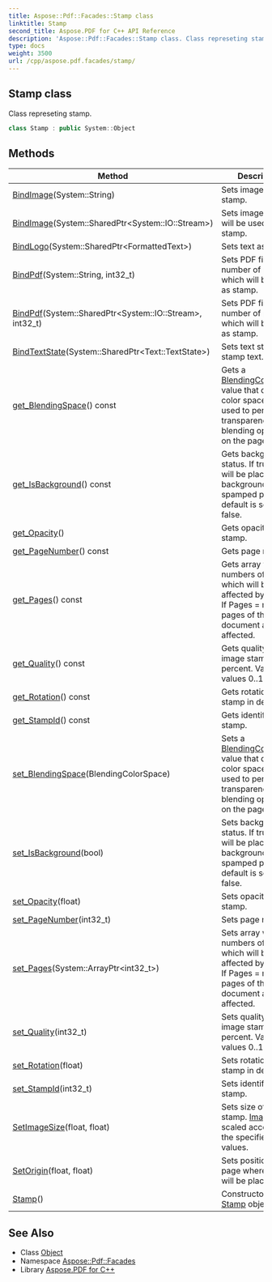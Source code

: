 ```yaml
---
title: Aspose::Pdf::Facades::Stamp class
linktitle: Stamp
second_title: Aspose.PDF for C++ API Reference
description: 'Aspose::Pdf::Facades::Stamp class. Class represeting stamp in C++.'
type: docs
weight: 3500
url: /cpp/aspose.pdf.facades/stamp/
---
```

## Stamp class


Class represeting stamp.

```cpp
class Stamp : public System::Object
```

## Methods

| Method | Description |
| --- | --- |
| [BindImage](./bindimage/)(System::String) | Sets image as a stamp. |
| [BindImage](./bindimage/)(System::SharedPtr\<System::IO::Stream\>) | Sets image which will be used as stamp. |
| [BindLogo](./bindlogo/)(System::SharedPtr\<FormattedText\>) | Sets text as stamp. |
| [BindPdf](./bindpdf/)(System::String, int32_t) | Sets PDF file and number of page which will be used as stamp. |
| [BindPdf](./bindpdf/)(System::SharedPtr\<System::IO::Stream\>, int32_t) | Sets PDF file and number of page which will be used as stamp. |
| [BindTextState](./bindtextstate/)(System::SharedPtr\<Text::TextState\>) | Sets text state of stamp text. |
| [get_BlendingSpace](./get_blendingspace/)() const | Gets a [BlendingColorSpace](../blendingcolorspace/) value that defines a color space that is used to perform transparency and blending operations on the page. |
| [get_IsBackground](./get_isbackground/)() const | Gets background status. If true stamp will be placed as background of the spamped page. By default is set to false. |
| [get_Opacity](./get_opacity/)() | Gets opacity of the stamp. |
| [get_PageNumber](./get_pagenumber/)() const | Gets page number. |
| [get_Pages](./get_pages/)() const | Gets array with numbers of pages which will be affected by stamp. If Pages = null all pages of the document are affected. |
| [get_Quality](./get_quality/)() const | Gets quality of image stamp in percent. Valiued values 0..100%. |
| [get_Rotation](./get_rotation/)() const | Gets rotation of the stamp in degrees. |
| [get_StampId](./get_stampid/)() const | Gets identifier of stamp. |
| [set_BlendingSpace](./set_blendingspace/)(BlendingColorSpace) | Sets a [BlendingColorSpace](../blendingcolorspace/) value that defines a color space that is used to perform transparency and blending operations on the page. |
| [set_IsBackground](./set_isbackground/)(bool) | Sets background status. If true stamp will be placed as background of the spamped page. By default is set to false. |
| [set_Opacity](./set_opacity/)(float) | Sets opacity of the stamp. |
| [set_PageNumber](./set_pagenumber/)(int32_t) | Sets page number. |
| [set_Pages](./set_pages/)(System::ArrayPtr\<int32_t\>) | Sets array with numbers of pages which will be affected by stamp. If Pages = null all pages of the document are affected. |
| [set_Quality](./set_quality/)(int32_t) | Sets quality of image stamp in percent. Valiued values 0..100%. |
| [set_Rotation](./set_rotation/)(float) | Sets rotation of the stamp in degrees. |
| [set_StampId](./set_stampid/)(int32_t) | Sets identifier of stamp. |
| [SetImageSize](./setimagesize/)(float, float) | Sets size of image stamp. [Image](../../aspose.pdf/image/) will be scaled according to the specified values. |
| [SetOrigin](./setorigin/)(float, float) | Sets position on page where stamp will be placed. |
| [Stamp](./stamp/)() | Constructor for [Stamp](./) object. |
## See Also

* Class [Object](../../system/object/)
* Namespace [Aspose::Pdf::Facades](../)
* Library [Aspose.PDF for C++](../../)
